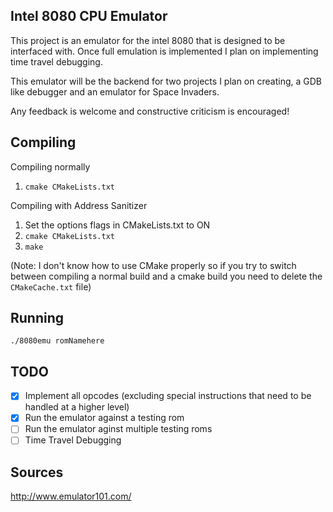 ## Intel 8080 CPU Emulator

This project is an emulator for the intel 8080 that is designed to be interfaced with. Once full emulation is
implemented I plan on implementing time travel debugging.

This emulator will be the backend for two projects I plan on creating, a GDB like debugger and an emulator for Space
Invaders.

Any feedback is welcome and constructive criticism is encouraged!

## Compiling

Compiling normally

1. `cmake CMakeLists.txt`

Compiling with Address Sanitizer

1. Set the options flags in CMakeLists.txt to ON
2. `cmake CMakeLists.txt`
3. `make`

(Note: I don't know how to use CMake properly so if you try to switch between compiling a normal build and a cmake 
build you need to delete the `CMakeCache.txt` file)

## Running

`./8080emu romNamehere`

## TODO

- [x] Implement all opcodes (excluding special instructions that need to be handled at a higher level)
- [x] Run the emulator against a testing rom
- [ ] Run the emulator aginst multiple testing roms
- [ ] Time Travel Debugging

## Sources

http://www.emulator101.com/
